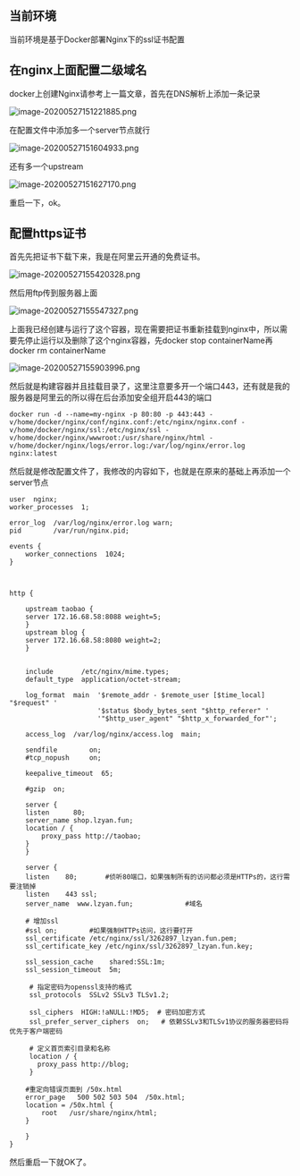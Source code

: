## 当前环境
当前环境是基于Docker部署Nginx下的ssl证书配置

## 在nginx上面配置二级域名

docker上创建Nginx请参考上一篇文章，首先在DNS解析上添加一条记录

![image-20200527151221885.png](http://resource.lzyan.fun/lzyan_blog_system/2021_04_17/png/832922811960918016.png)

在配置文件中添加多一个server节点就行

![image-20200527151604933.png](http://resource.lzyan.fun/lzyan_blog_system/2021_04_17/png/832922887378698240.png)

还有多一个upstream

![image-20200527151627170.png](http://resource.lzyan.fun/lzyan_blog_system/2021_04_17/png/832922976889339904.png)

重启一下，ok。

## 配置https证书

首先先把证书下载下来，我是在阿里云开通的免费证书。 

![image-20200527155420328.png](http://resource.lzyan.fun/lzyan_blog_system/2021_04_17/png/832923042756689920.png)

然后用ftp传到服务器上面

![image-20200527155547327.png](http://resource.lzyan.fun/lzyan_blog_system/2021_04_17/png/832923116593217536.png)

上面我已经创建与运行了这个容器，现在需要把证书重新挂载到nginx中，所以需要先停止运行以及删除了这个nginx容器，先docker stop containerName再docker rm containerName

![image-20200527155903996.png](http://resource.lzyan.fun/lzyan_blog_system/2021_04_17/png/832923193806159872.png)

然后就是构建容器并且挂载目录了，这里注意要多开一个端口443，还有就是我的服务器是阿里云的所以得在后台添加安全组开启443的端口

```
docker run -d --name=my-nginx -p 80:80 -p 443:443 -v/home/docker/nginx/conf/nginx.conf:/etc/nginx/nginx.conf -v/home/docker/nginx/ssl:/etc/nginx/ssl -v/home/docker/nginx/wwwroot:/usr/share/nginx/html -v/home/docker/nginx/logs/error.log:/var/log/nginx/error.log nginx:latest
```

然后就是修改配置文件了，我修改的内容如下，也就是在原来的基础上再添加一个server节点

```
user  nginx;
worker_processes  1;

error_log  /var/log/nginx/error.log warn;
pid        /var/run/nginx.pid;

events {
    worker_connections  1024;
}



http {

    upstream taobao {
	server 172.16.68.58:8088 weight=5;
    }
    upstream blog {
	server 172.16.68.58:8080 weight=2;
    }


    include       /etc/nginx/mime.types;
    default_type  application/octet-stream;

    log_format  main  '$remote_addr - $remote_user [$time_local] "$request" '
                      '$status $body_bytes_sent "$http_referer" '
                      '"$http_user_agent" "$http_x_forwarded_for"';
    
    access_log  /var/log/nginx/access.log  main;
    
    sendfile        on;
    #tcp_nopush     on;
    
    keepalive_timeout  65;
    
    #gzip  on;
    
    server {
	listen      80;
	server_name shop.lzyan.fun;
	location / {
	    proxy_pass http://taobao;
	}
    }
    
    server {
    listen    80;       #侦听80端口，如果强制所有的访问都必须是HTTPs的，这行需要注销掉
    listen    443 ssl;
    server_name  www.lzyan.fun;             #域名

    # 增加ssl
    #ssl on;        #如果强制HTTPs访问，这行要打开
    ssl_certificate /etc/nginx/ssl/3262897_lzyan.fun.pem;
    ssl_certificate_key /etc/nginx/ssl/3262897_lzyan.fun.key;

    ssl_session_cache    shared:SSL:1m;
    ssl_session_timeout  5m;

     # 指定密码为openssl支持的格式
     ssl_protocols  SSLv2 SSLv3 TLSv1.2;

     ssl_ciphers  HIGH:!aNULL:!MD5;  # 密码加密方式
     ssl_prefer_server_ciphers  on;   # 依赖SSLv3和TLSv1协议的服务器密码将优先于客户端密码

     # 定义首页索引目录和名称
     location / {
       proxy_pass http://blog;
     }

    #重定向错误页面到 /50x.html
    error_page   500 502 503 504  /50x.html;
    location = /50x.html {
        root   /usr/share/nginx/html;
    }
    
    }
}
```

然后重启一下就OK了。